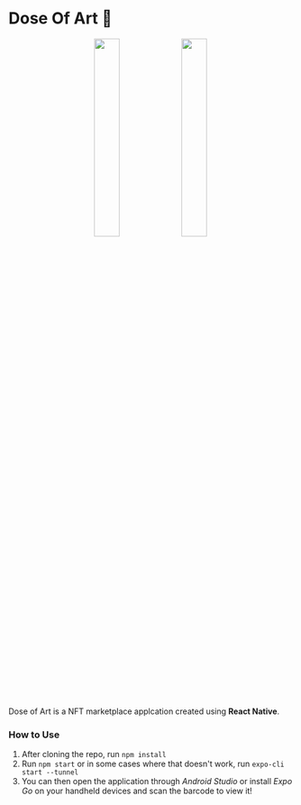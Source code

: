 # Dose Of Art :art:

<p align="center"> 
<img src="https://user-images.githubusercontent.com/107742050/176662822-78306355-30fa-4578-b195-462866dd96be.png" width="30%" height="auto" /> <img src="https://user-images.githubusercontent.com/107742050/176662869-76d9743a-c21b-4732-9f44-e8428beb2e71.png" width="30%" height="auto" /> 
</p>




Dose of Art is a NFT marketplace applcation created using **React Native**.

### How to Use
1. After cloning the repo, run ```npm install```
2. Run ```npm start``` or in some cases where that doesn't work, run ```expo-cli start --tunnel```
3. You can then open the application through *Android Studio* or install *Expo Go* on your handheld devices and scan the barcode to view it!
